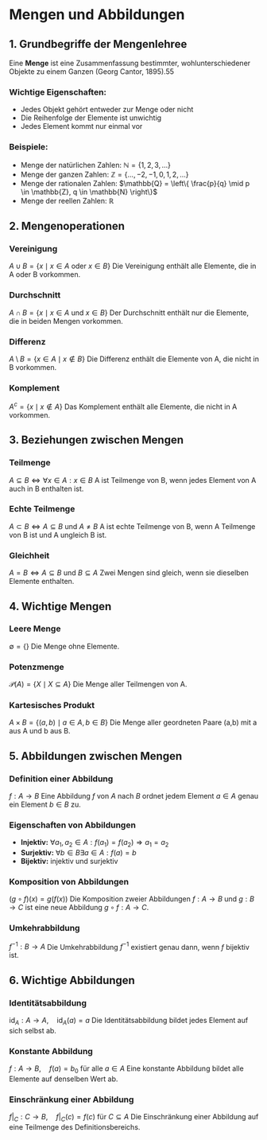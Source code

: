 # Mengen und Abbildungen

## 1. Grundbegriffe der Mengenlehree

Eine **Menge** ist eine Zusammenfassung bestimmter, wohlunterschiedener Objekte zu einem Ganzen (Georg Cantor, 1895).55

### Wichtige Eigenschaften:
- Jedes Objekt gehört entweder zur Menge oder nicht
- Die Reihenfolge der Elemente ist unwichtig
- Jedes Element kommt nur einmal vor

### Beispiele:
- Menge der natürlichen Zahlen: $\mathbb{N} = \{1, 2, 3, \dots\}$
- Menge der ganzen Zahlen: $\mathbb{Z} = \{\dots, -2, -1, 0, 1, 2, \dots\}$
- Menge der rationalen Zahlen: $\mathbb{Q} = \left\{ \frac{p}{q} \mid p \in \mathbb{Z}, q \in \mathbb{N} \right\}$
- Menge der reellen Zahlen: $\mathbb{R}$

## 2. Mengenoperationen

### Vereinigung
$A \cup B = \{ x \mid x \in A \text{ oder } x \in B \}$
Die Vereinigung enthält alle Elemente, die in A oder B vorkommen.

### Durchschnitt
$A \cap B = \{ x \mid x \in A \text{ und } x \in B \}$
Der Durchschnitt enthält nur die Elemente, die in beiden Mengen vorkommen.

### Differenz
$A \setminus B = \{ x \in A \mid x \notin B \}$
Die Differenz enthält die Elemente von A, die nicht in B vorkommen.

### Komplement
$A^c = \{ x \mid x \notin A \}$
Das Komplement enthält alle Elemente, die nicht in A vorkommen.

## 3. Beziehungen zwischen Mengen

### Teilmenge
$A \subseteq B \Leftrightarrow \forall x \in A: x \in B$
A ist Teilmenge von B, wenn jedes Element von A auch in B enthalten ist.

### Echte Teilmenge
$A \subset B \Leftrightarrow A \subseteq B \text{ und } A \neq B$
A ist echte Teilmenge von B, wenn A Teilmenge von B ist und A ungleich B ist.

### Gleichheit
$A = B \Leftrightarrow A \subseteq B \text{ und } B \subseteq A$
Zwei Mengen sind gleich, wenn sie dieselben Elemente enthalten.

## 4. Wichtige Mengen

### Leere Menge
$\emptyset = \{ \}$
Die Menge ohne Elemente.

### Potenzmenge
$\mathcal{P}(A) = \{ X \mid X \subseteq A \}$
Die Menge aller Teilmengen von A.

### Kartesisches Produkt
$A \times B = \{ (a,b) \mid a \in A, b \in B \}$
Die Menge aller geordneten Paare (a,b) mit a aus A und b aus B.

## 5. Abbildungen zwischen Mengen

### Definition einer Abbildung
$f: A \to B$
Eine Abbildung $f$ von $A$ nach $B$ ordnet jedem Element $a \in A$ genau ein Element $b \in B$ zu.

### Eigenschaften von Abbildungen
- **Injektiv:** $\forall a_1, a_2 \in A: f(a_1) = f(a_2) \Rightarrow a_1 = a_2$
- **Surjektiv:** $\forall b \in B \exists a \in A: f(a) = b$
- **Bijektiv:** injektiv und surjektiv

### Komposition von Abbildungen
$(g \circ f)(x) = g(f(x))$
Die Komposition zweier Abbildungen $f: A \to B$ und $g: B \to C$ ist eine neue Abbildung $g \circ f: A \to C$.

### Umkehrabbildung
$f^{-1}: B \to A$
Die Umkehrabbildung $f^{-1}$ existiert genau dann, wenn $f$ bijektiv ist.

## 6. Wichtige Abbildungen

### Identitätsabbildung
$\text{id}_A: A \to A, \quad \text{id}_A(a) = a$
Die Identitätsabbildung bildet jedes Element auf sich selbst ab.

### Konstante Abbildung
$f: A \to B, \quad f(a) = b_0 \text{ für alle } a \in A$
Eine konstante Abbildung bildet alle Elemente auf denselben Wert ab.

### Einschränkung einer Abbildung
$f|_C: C \to B, \quad f|_C(c) = f(c) \text{ für } C \subseteq A$
Die Einschränkung einer Abbildung auf eine Teilmenge des Definitionsbereichs. 
